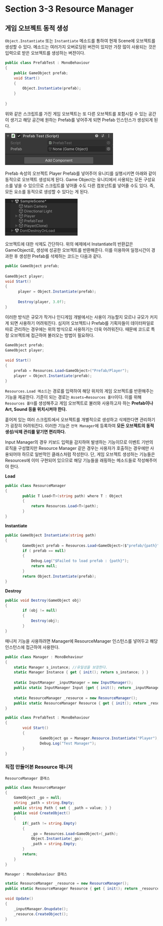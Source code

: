 # Section 3-3 Resource Manager
## 게임 오브젝트 동적 생성

`Object.Instantiate` 또는 `Instantiate` 메소드를 통하여 현재 Scene에 오브젝트를 생성할 수 있다. 메소드는 여러가지 오버로딩된 버전이 있지만 가장 많이 사용되는 것은 입력으로 받은 오브젝트를 생성하는 버젼이다.

```csharp
public class PrefabTest : MonoBehaviour
{
    public GameObject prefab;
    void Start()
    {
        Object.Instantiate(prefab);
    }

}
```

위와 같은 스크립트를 가진 게임 오브젝트는 또 다른 오브젝트를 포함시킬 수 있는 공간이 생기고 해당 공간에 원하는 Prefab를 넣어주게 되면 Prefab 인스턴스가 생성되게 된다.

![Untitled](1.png)

Prefab 속성의 오브젝트 Player Prefab를 넣어주어 유니티를 실행시키면 아래와 같이 동적으로 오브젝트 생성되게 된다. Game Object는 유니티에서 사용되는 모든 구성요소를 넣을 수 있으므로 스크립트를 넣어줄 수도 다른 컴포넌트를 넣어줄 수도 있다. 즉, 모든 요소를 동적으로 생성할 수 있다는 게 된다.

![Untitled](2.png)

오브젝트에 대한 삭제도 간단하다. 위의 예제에서 Instantiate의 반환값은 GameObject로, 생성에 성공한 오브젝트를 반환해준다. 이를 이용하여 일정시간이 경과한 후 생성한 Prefab를 삭제하는 코드는 다음과 같다.

```csharp
public GameObject prefab;

GameObject player;
void Start()
{
	  player = Object.Instantiate(prefab);
	
	  Destroy(player, 3.0f);
}
```

이러한 방식은 규모가 작거나 인디게임 개발에서는 사용이 가능할지 모르나 규모가 커지게 되면 사용하기 어려워진다. 심지어 오브젝트나 Prefab를 기획자들이 데이터파일로 따로 관리하는 경우에는 위의 방식으로 사용하기는 더욱 어려워진다. 때문에 코드로 특정 오브젝트에 접근하여 불러오는 방법이 필요하다.

```csharp
GameObject prefab;
GameObject player;

void Start()
{
    prefab = Resources.Load<GameObject>("Prefab/Player");
    player = Object.Instantiate(prefab);
}
```

`Resources.Load 메소드`는 경로를 입력하여 해당 위치의 게임 오브젝트를 반환해주는 기능을 제공한다. 기준이 되는 경로는 `Assets→Resources 폴더`이다. 이를 위해 `Resources 폴더`를 생성해주고 게임 오브젝트로 불러와 사용하고자 하는 **Prefab이나 Art, Sound 등을 위치시켜야 한다.**

흩어져 있는 여러 스크립트에서 오브젝트를 개별적으로 생성하고 삭제한다면 관리하기가 굉장히 어려워진다. 이러한 기능은 `전역 Manager`에 등록하여 **모든 오브젝트의 동적 생성/삭제 관리를 맡기면 편리하다.**

Input Manager의 경우 키보드 입력을 감지하여 발생하는 기능이므로 이벤트 기반의 로직을 구성했지만 Resource Manager 같은 경우는 사용자가 호출하는 경우에만 사용되어야 하므로 일반적인 클래스처럼 작성한다. 단, 게임 오브젝트 생성하는 기능들은 Resources에 이미 구현되어 있으므로 해당 기능들을 래핑하는 메소드들로 작성해주어야 한다.

**Load**

```csharp
public class ResourceManager
{
		public T Load<T>(string path) where T : Object
		{
			return Resources.Load<T>(path);
		}
}
```

**Instantiate**

```csharp
public GameObject Instantiate(string path)
{
		GameObject prefab = Resources.Load<GameObject>($"prefab/{path}");
		if ( prefab == null)
		{
			Debug.Log("$Failed to load prefab : {path}");
			return null;
		}
		return Object.Instantiate(prefab); 
}
```

**Destroy**

```csharp
public void Destroy(GameObject obj)
{
		if (obj != null)
		{
			Destroy(obj);
		}
}
```

매니저 기능을 사용하려면 Manager에 ResourceManager 인스턴스를 넣어두고 해당 인스턴스에 접근하여 사용한다.

```csharp
public class Manager : MonoBehaviour
{
    static Manager s_instance; //유일성을 보장한다.
    static Manager Instance { get { init(); return s_instance; } }

    static InputManager _inputManager = new InputManager();
    public static InputManager Input {get { init(); return _inputManager; }} 

    static ResourceManager _resource = new ResourceManager();
    public static ResourceManager Resource { get { init(); return _resource; } }
}
```

```csharp
public class PrefabTest : MonoBehaviour
{
		void Start()
		{
				GameObject go = Manager.Resource.Instantiate("Player");
				Debug.Log("Test Manager");
		}
}
```

### 직접 만들어본 Resource 매니저

`ResourceManager 클래스`

```csharp
public class ResourceManager
{
	GameObject _go = null;
	string _path = string.Empty;
	public string Path { set { _path = value; } }
	public void CreateObject()
	{
		if(_path != string.Empty)
		{
			_go = Resources.Load<GameObject>(_path);
			Object.Instantiate(_go);
			_path = string.Empty;
		}
		return;
	}
}
```

`Manager : MonoBehaviour 클래스`

```csharp
static ResourceManager _resource = new ResourceManager();
public static ResourceManager Resource { get { init(); return _resource; } }

void Update()
{
    _inputManager.Onupdate();
    _resource.CreateObject();
}
```

